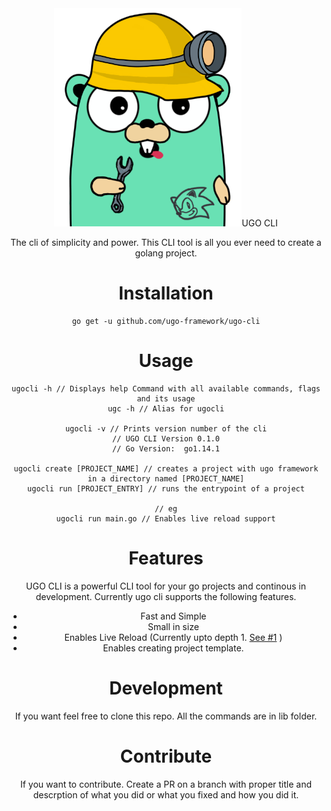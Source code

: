 <div align="center">
    <img width="300" src="./assets/ugo-gopher.png" alt="ugo cli logo
</div>

# UGO CLI
The cli of simplicity and power. This CLI tool is all you ever need to create a golang project.

# Installation
```shell
go get -u github.com/ugo-framework/ugo-cli
```

# Usage
```shell
ugocli -h // Displays help Command with all available commands, flags and its usage
ugc -h // Alias for ugocli

ugocli -v // Prints version number of the cli
// UGO CLI Version 0.1.0
// Go Version:  go1.14.1

ugocli create [PROJECT_NAME] // creates a project with ugo framework in a directory named [PROJECT_NAME]
ugocli run [PROJECT_ENTRY] // runs the entrypoint of a project

// eg
ugocli run main.go // Enables live reload support

```

# Features
UGO CLI is a powerful CLI tool for your go projects and continous in development. Currently ugo cli supports the following features.
- Fast and Simple
- Small in size
- Enables Live Reload (Currently upto depth 1. [See #1](https://github.com/ugo-framework/ugo-spectator/issues/1) )
- Enables creating project template.

# Development
If you want feel free to clone this repo. All the commands are in lib folder.

#  Contribute
If you want to contribute. Create a PR on a branch with proper title and descrption of what you did or what you fixed and how you did it.
